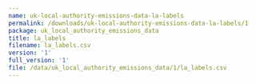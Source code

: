 ```yaml
---
name: uk-local-authority-emissions-data-la-labels
permalink: /downloads/uk-local-authority-emissions-data-la-labels/1
package: uk_local_authority_emissions_data
title: la_labels
filename: la_labels.csv
version: '1'
full_version: '1'
file: /data/uk_local_authority_emissions_data/1/la_labels.csv
---
```


